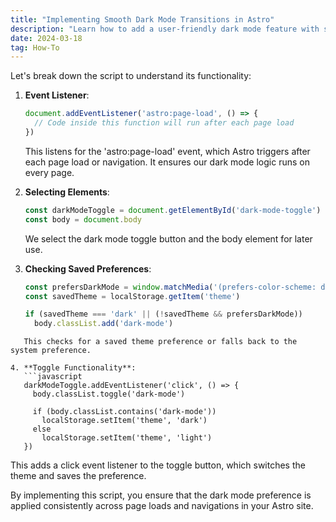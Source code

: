 ```yaml
---
title: "Implementing Smooth Dark Mode Transitions in Astro"
description: "Learn how to add a user-friendly dark mode feature with smooth transitions to your Astro-based website."
date: 2024-03-18
tag: How-To
---
```


Let's break down the script to understand its functionality:

1. **Event Listener**:
   ```javascript
   document.addEventListener('astro:page-load', () => {
     // Code inside this function will run after each page load
   })
   ```
   This listens for the 'astro:page-load' event, which Astro triggers after each page load or navigation. It ensures our dark mode logic runs on every page.

2. **Selecting Elements**:
   ```javascript
   const darkModeToggle = document.getElementById('dark-mode-toggle')
   const body = document.body
   ```
   We select the dark mode toggle button and the body element for later use.

3. **Checking Saved Preferences**:
   ```javascript
   const prefersDarkMode = window.matchMedia('(prefers-color-scheme: dark)').matches
   const savedTheme = localStorage.getItem('theme')

   if (savedTheme === 'dark' || (!savedTheme && prefersDarkMode))
     body.classList.add('dark-mode')
```
   This checks for a saved theme preference or falls back to the system preference.

4. **Toggle Functionality**:
   ```javascript
   darkModeToggle.addEventListener('click', () => {
     body.classList.toggle('dark-mode')

     if (body.classList.contains('dark-mode'))
       localStorage.setItem('theme', 'dark')
     else
       localStorage.setItem('theme', 'light')
   })
   ```
   This adds a click event listener to the toggle button, which switches the theme and saves the preference.

By implementing this script, you ensure that the dark mode preference is applied consistently across page loads and navigations in your Astro site.
